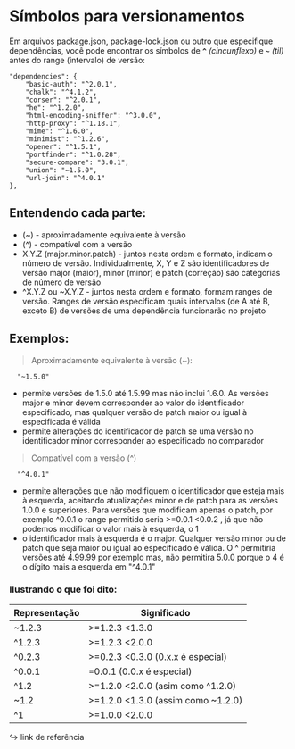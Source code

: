 # Símbolos para versionamentos

Em arquivos package.json, package-lock.json ou outro que especifique dependências, você pode encontrar os símbolos de **`^`** *(cincunflexo)* e **`~`** *(til)* antes do range (intervalo) de versão:
      
    "dependencies": {
        "basic-auth": "^2.0.1",
        "chalk": "^4.1.2",
        "corser": "^2.0.1",
        "he": "^1.2.0",
        "html-encoding-sniffer": "^3.0.0",
        "http-proxy": "^1.18.1",
        "mime": "^1.6.0",
        "minimist": "^1.2.6",
        "opener": "^1.5.1",
        "portfinder": "^1.0.28",
        "secure-compare": "3.0.1",
        "union": "~1.5.0",
        "url-join": "^4.0.1"
    },
      
## Entendendo cada parte:

- (~) - aproximadamente equivalente à versão
- (^) - compatível com a versão
- X.Y.Z (major.minor.patch) - juntos nesta ordem e formato, indicam o número de versão. Individualmente, X, Y e Z são identificadores de versão major (maior), minor (minor) e patch (correção) são categorias de número de versão
- ^X.Y.Z ou ~X.Y.Z - juntos nesta ordem e formato, formam ranges de versão. Ranges de versão especificam quais intervalos (de A até B, exceto B) de versões de uma dependência funcionarão no projeto

## Exemplos:

> Aproximadamente equivalente à versão (~): 

      "~1.5.0" 

- permite versões de 1.5.0 até 1.5.99 mas não inclui 1.6.0. As versões major e minor devem corresponder ao valor do identificador especificado, mas qualquer versão de patch maior ou igual à especificada é válida
- permite alterações do identificador de patch se uma versão no identificador minor corresponder ao especificado no comparador

> Compatível com a versão (^)

      "^4.0.1"

- permite alterações que não modifiquem o identificador que esteja mais à esquerda, aceitando atualizações minor e de patch para as versões 1.0.0 e superiores. Para versões que modificam apenas o patch, por exemplo ^0.0.1 o range permitido seria >=0.0.1 <0.0.2 , já que não podemos modificar o valor mais à esquerda, o 1
- o identificador mais à esquerda é o major. Qualquer versão minor ou de patch que seja maior ou igual ao especificado é válida. O ^ permitiria versões até 4.99.99 por exemplo mas, não permitira 5.0.0 porque o 4 é o dígito mais a esquerda em "^4.0.1"

### Ilustrando o que foi dito:

|Representação    | Significado     |
|---              |---              
|~1.2.3	      | >=1.2.3 <1.3.0	 
|^1.2.3	      | >=1.2.3 <2.0.0	 
|^0.2.3	      | >=0.2.3 <0.3.0	(0.x.x é especial)
|^0.0.1	      | =0.0.1	(0.0.x é especial)
|^1.2	            | >=1.2.0 <2.0.0	(asim como ^1.2.0)
|~1.2	            | >=1.2.0 <1.3.0	(assim como ~1.2.0)
|^1	            | >=1.0.0 <2.0.0	 

↪️ link de referência
